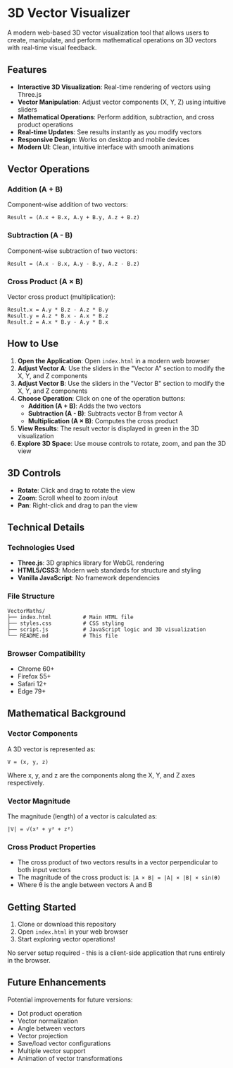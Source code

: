 # 3D Vector Visualizer

A modern web-based 3D vector visualization tool that allows users to create, manipulate, and perform mathematical operations on 3D vectors with real-time visual feedback.

## Features

- **Interactive 3D Visualization**: Real-time rendering of vectors using Three.js
- **Vector Manipulation**: Adjust vector components (X, Y, Z) using intuitive sliders
- **Mathematical Operations**: Perform addition, subtraction, and cross product operations
- **Real-time Updates**: See results instantly as you modify vectors
- **Responsive Design**: Works on desktop and mobile devices
- **Modern UI**: Clean, intuitive interface with smooth animations

## Vector Operations

### Addition (A + B)
Component-wise addition of two vectors:
```
Result = (A.x + B.x, A.y + B.y, A.z + B.z)
```

### Subtraction (A - B)
Component-wise subtraction of two vectors:
```
Result = (A.x - B.x, A.y - B.y, A.z - B.z)
```

### Cross Product (A × B)
Vector cross product (multiplication):
```
Result.x = A.y * B.z - A.z * B.y
Result.y = A.z * B.x - A.x * B.z
Result.z = A.x * B.y - A.y * B.x
```

## How to Use

1. **Open the Application**: Open `index.html` in a modern web browser
2. **Adjust Vector A**: Use the sliders in the "Vector A" section to modify the X, Y, and Z components
3. **Adjust Vector B**: Use the sliders in the "Vector B" section to modify the X, Y, and Z components
4. **Choose Operation**: Click on one of the operation buttons:
   - **Addition (A + B)**: Adds the two vectors
   - **Subtraction (A - B)**: Subtracts vector B from vector A
   - **Multiplication (A × B)**: Computes the cross product
5. **View Results**: The result vector is displayed in green in the 3D visualization
6. **Explore 3D Space**: Use mouse controls to rotate, zoom, and pan the 3D view

## 3D Controls

- **Rotate**: Click and drag to rotate the view
- **Zoom**: Scroll wheel to zoom in/out
- **Pan**: Right-click and drag to pan the view

## Technical Details

### Technologies Used
- **Three.js**: 3D graphics library for WebGL rendering
- **HTML5/CSS3**: Modern web standards for structure and styling
- **Vanilla JavaScript**: No framework dependencies

### File Structure
```
VectorMaths/
├── index.html          # Main HTML file
├── styles.css          # CSS styling
├── script.js           # JavaScript logic and 3D visualization
└── README.md           # This file
```

### Browser Compatibility
- Chrome 60+
- Firefox 55+
- Safari 12+
- Edge 79+

## Mathematical Background

### Vector Components
A 3D vector is represented as:
```
V = (x, y, z)
```
Where x, y, and z are the components along the X, Y, and Z axes respectively.

### Vector Magnitude
The magnitude (length) of a vector is calculated as:
```
|V| = √(x² + y² + z²)
```

### Cross Product Properties
- The cross product of two vectors results in a vector perpendicular to both input vectors
- The magnitude of the cross product is: `|A × B| = |A| × |B| × sin(θ)`
- Where θ is the angle between vectors A and B

## Getting Started

1. Clone or download this repository
2. Open `index.html` in your web browser
3. Start exploring vector operations!

No server setup required - this is a client-side application that runs entirely in the browser.

## Future Enhancements

Potential improvements for future versions:
- Dot product operation
- Vector normalization
- Angle between vectors
- Vector projection
- Save/load vector configurations
- Multiple vector support
- Animation of vector transformations
